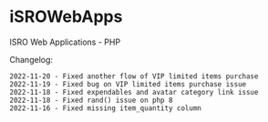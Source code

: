 # iSROWebApps
ISRO Web Applications - PHP

Changelog:
```
2022-11-20 - Fixed another flow of VIP limited items purchase
2022-11-19 - Fixed bug on VIP limited items purchase issue
2022-11-18 - Fixed expendables and avatar category link issue
2022-11-18 - Fixed rand() issue on php 8
2022-11-16 - Fixed missing item_quantity column
```
